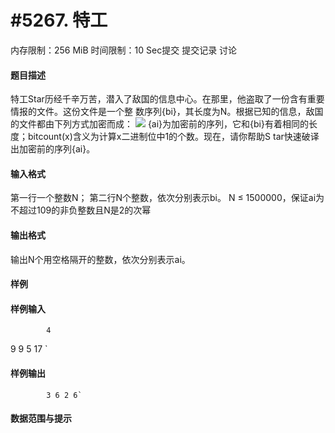 
# #5267. 特工
内存限制：256 MiB 时间限制：10 Sec提交 提交记录 讨论
#### 题目描述
特工Star历经千辛万苦，潜入了敌国的信息中心。在那里，他盗取了一份含有重要情报的文件。这份文件是一个整
数序列{bi}，其长度为N。根据已知的信息，敌国的文件都由下列方式加密而成：
![](upload/201804/3673(1).png)
{ai}为加密前的序列，它和{bi}有着相同的长度；bitcount(x)含义为计算x二进制位中1的个数。现在，请你帮助S
tar快速破译出加密前的序列{ai}。


#### 输入格式
第一行一个整数N；
第二行N个整数，依次分别表示bi。
N ≤ 1500000，保证ai为不超过109的非负整数且N是2的次幂


#### 输出格式
输出N个用空格隔开的整数，依次分别表示ai。


#### 样例

#### 样例输入

			4
9 9 5 17 `
#### 样例输出

			3 6 2 6`
#### 数据范围与提示

